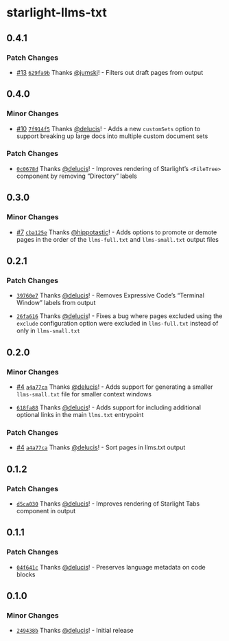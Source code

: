 # starlight-llms-txt

## 0.4.1

### Patch Changes

- [#13](https://github.com/delucis/starlight-llms-txt/pull/13) [`629fa9b`](https://github.com/delucis/starlight-llms-txt/commit/629fa9b00444a70ebf9aac3e15375f400f8a10cc) Thanks [@jumski](https://github.com/jumski)! - Filters out draft pages from output

## 0.4.0

### Minor Changes

- [#10](https://github.com/delucis/starlight-llms-txt/pull/10) [`7f914f5`](https://github.com/delucis/starlight-llms-txt/commit/7f914f526dbe504ed3e3763864fd9ec1d5150d0d) Thanks [@delucis](https://github.com/delucis)! - Adds a new `customSets` option to support breaking up large docs into multiple custom document sets

### Patch Changes

- [`0c0678d`](https://github.com/delucis/starlight-llms-txt/commit/0c0678da19f1f9981f808a1fa0e1a01c77a26b4d) Thanks [@delucis](https://github.com/delucis)! - Improves rendering of Starlight’s `<FileTree>` component by removing “Directory” labels

## 0.3.0

### Minor Changes

- [#7](https://github.com/delucis/starlight-llms-txt/pull/7) [`cba125e`](https://github.com/delucis/starlight-llms-txt/commit/cba125ed259601895ba78f6da95a55564b914470) Thanks [@hippotastic](https://github.com/hippotastic)! - Adds options to promote or demote pages in the order of the `llms-full.txt` and `llms-small.txt` output files

## 0.2.1

### Patch Changes

- [`39760e7`](https://github.com/delucis/starlight-llms-txt/commit/39760e70e921b685bc6dc6a5338f8f80bf79e57e) Thanks [@delucis](https://github.com/delucis)! - Removes Expressive Code’s “Terminal Window” labels from output

- [`26fa616`](https://github.com/delucis/starlight-llms-txt/commit/26fa616793798bda41911bfe7dc229475f89db26) Thanks [@delucis](https://github.com/delucis)! - Fixes a bug where pages excluded using the `exclude` configuration option were excluded in `llms-full.txt` instead of only in `llms-small.txt`

## 0.2.0

### Minor Changes

- [#4](https://github.com/delucis/starlight-llms-txt/pull/4) [`a4a77ca`](https://github.com/delucis/starlight-llms-txt/commit/a4a77ca433b7cee7cbeb3c603498e760cd037867) Thanks [@delucis](https://github.com/delucis)! - Adds support for generating a smaller `llms-small.txt` file for smaller context windows

- [`618fa88`](https://github.com/delucis/starlight-llms-txt/commit/618fa882d29bc4b7ce054392c9b65d97ce1ceb82) Thanks [@delucis](https://github.com/delucis)! - Adds support for including additional optional links in the main `llms.txt` entrypoint

### Patch Changes

- [#4](https://github.com/delucis/starlight-llms-txt/pull/4) [`a4a77ca`](https://github.com/delucis/starlight-llms-txt/commit/a4a77ca433b7cee7cbeb3c603498e760cd037867) Thanks [@delucis](https://github.com/delucis)! - Sort pages in llms.txt output

## 0.1.2

### Patch Changes

- [`d5ca030`](https://github.com/delucis/starlight-llms-txt/commit/d5ca0307192585f141164dd8328f244f32db5a90) Thanks [@delucis](https://github.com/delucis)! - Improves rendering of Starlight Tabs component in output

## 0.1.1

### Patch Changes

- [`04f641c`](https://github.com/delucis/starlight-llms-txt/commit/04f641c48dd70acf480c80df26d9e2f774510428) Thanks [@delucis](https://github.com/delucis)! - Preserves language metadata on code blocks

## 0.1.0

### Minor Changes

- [`249438b`](https://github.com/delucis/starlight-llms-txt/commit/249438b23d2998ef79a1bbb19ac7a532938f7ade) Thanks [@delucis](https://github.com/delucis)! - Initial release
